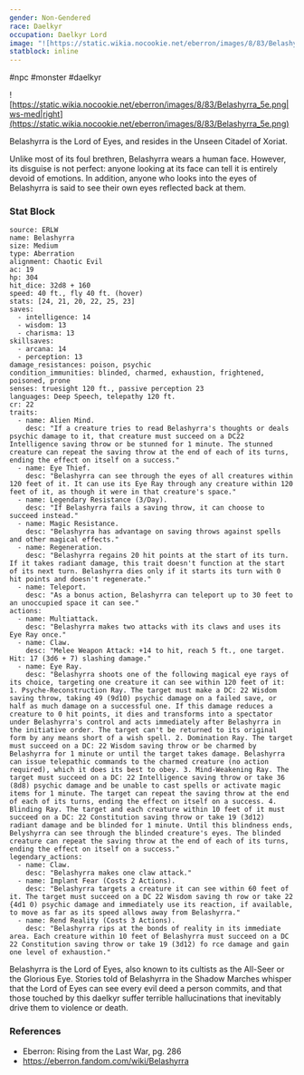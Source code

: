 ```yaml
---
gender: Non-Gendered
race: Daelkyr
occupation: Daelkyr Lord
image: "![https://static.wikia.nocookie.net/eberron/images/8/83/Belashyrra_5e.png|250](https://static.wikia.nocookie.net/eberron/images/8/83/Belashyrra_5e.png)"
statblock: inline
---
```

 #npc  #monster  #daelkyr 

![https://static.wikia.nocookie.net/eberron/images/8/83/Belashyrra_5e.png|ws-med|right](https://static.wikia.nocookie.net/eberron/images/8/83/Belashyrra_5e.png)

Belashyrra is the Lord of Eyes, and resides in the Unseen Citadel of Xoriat.

Unlike most of its foul brethren, Belashyrra wears a human face. However, its disguise is not perfect: anyone looking at its face can tell it is entirely devoid of emotions. In addition, anyone who looks into the eyes of Belashyrra is said to see their own eyes reflected back at them.

### Stat Block

```statblock
source: ERLW
name: Belashyrra
size: Medium
type: Aberration
alignment: Chaotic Evil
ac: 19
hp: 304
hit_dice: 32d8 + 160
speed: 40 ft., fly 40 ft. (hover)
stats: [24, 21, 20, 22, 25, 23]
saves:
  - intelligence: 14
  - wisdom: 13
  - charisma: 13
skillsaves: 
  - arcana: 14
  - perception: 13
damage_resistances: poison, psychic
condition_immunities: blinded, charmed, exhaustion, frightened, poisoned, prone
senses: truesight 120 ft., passive perception 23
languages: Deep Speech, telepathy 120 ft.
cr: 22
traits:
  - name: Alien Mind.
    desc: "If a creature tries to read Belashyrra's thoughts or deals psychic damage to it, that creature must succeed on a DC22 Intelligence saving throw or be stunned for 1 minute. The stunned creature can repeat the saving throw at the end of each of its turns, ending the effect on itself on a success."
  - name: Eye Thief.
    desc: "Belashyrra can see through the eyes of all creatures within 120 feet of it. It can use its Eye Ray through any creature within 120 feet of it, as though it were in that creature's space."
  - name: Legendary Resistance (3/Day).
    desc: "If Belashyrra fails a saving throw, it can choose to succeed instead."
  - name: Magic Resistance.
    desc: "Belashyrra has advantage on saving throws against spells and other magical effects."
  - name: Regeneration.
    desc: "Belashyrra regains 20 hit points at the start of its turn. If it takes radiant damage, this trait doesn't function at the start of its next turn. Belashyrra dies only if it starts its turn with 0 hit points and doesn't regenerate."
  - name: Teleport.
    desc: "As a bonus action, Belashyrra can teleport up to 30 feet to an unoccupied space it can see."
actions:
  - name: Multiattack.
    desc: "Belashyrra makes two attacks with its claws and uses its Eye Ray once."
  - name: Claw.
    desc: "Melee Weapon Attack: +14 to hit, reach 5 ft., one target. Hit: 17 (3d6 + 7) slashing damage."
  - name: Eye Ray.
    desc: "Belashyrra shoots one of the following magical eye rays of its choice, targeting one creature it can see within 120 feet of it: 1. Psyche-Reconstruction Ray. The target must make a DC: 22 Wisdom saving throw, taking 49 (9d10) psychic damage on a failed save, or half as much damage on a successful one. If this damage reduces a creature to 0 hit points, it dies and transforms into a spectator under Belashyrra's control and acts immediately after Belashyrra in the initiative order. The target can't be returned to its original form by any means short of a wish spell. 2. Domination Ray. The target must succeed on a DC: 22 Wisdom saving throw or be charmed by Belashyrra for 1 minute or until the target takes damage. Belashyrra can issue telepathic commands to the charmed creature (no action required), which it does its best to obey. 3. Mind-Weakening Ray. The target must succeed on a DC: 22 Intelligence saving throw or take 36 (8d8) psychic damage and be unable to cast spells or activate magic items for 1 minute. The target can repeat the saving throw at the end of each of its turns, ending the effect on itself on a success. 4. Blinding Ray. The target and each creature within 10 feet of it must succeed on a DC: 22 Constitution saving throw or take 19 (3d12) radiant damage and be blinded for 1 minute. Until this blindness ends, Belyshyrra can see through the blinded creature's eyes. The blinded creature can repeat the saving throw at the end of each of its turns, ending the effect on itself on a success."
legendary_actions:
  - name: Claw.
    desc: "Belashyrra makes one claw attack."
  - name: Implant Fear (Costs 2 Actions).
    desc: "Belashyrra targets a creature it can see within 60 feet of it. The target must succeed on a DC 22 Wisdom saving th row or take 22 {4d1 0) psychic damage and immediately use its reaction, if available, to move as far as its speed allows away from Belashyrra."
  - name: Rend Reality (Costs 3 Actions).
    desc: "Belashyrra rips at the bonds of reality in its immediate area. Each creature within 10 feet of Belashyrra must succeed on a DC 22 Constitution saving throw or take 19 (3d12) fo rce damage and gain one level of exhaustion."
```

Belashyrra is the Lord of Eyes, also known to its cultists as the All-Seer or the Glorious Eye. Stories told of Belashyrra in the Shadow Marches whisper that the Lord of Eyes can see every evil deed a person commits, and that those touched by this daelkyr suffer terrible hallucinations that inevitably drive them to violence or death.

### References

* Eberron: Rising from the Last War, pg. 286
* https://eberron.fandom.com/wiki/Belashyrra
